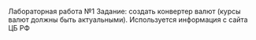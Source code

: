 Лабораторная работа №1
Задание: создать конвертер валют (курсы валют должны быть актуальными). Используется информация с сайта ЦБ РФ 